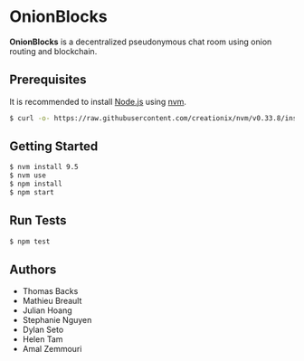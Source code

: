 # OnionBlocks

**OnionBlocks** is a decentralized pseudonymous chat room using onion routing and blockchain.

## Prerequisites

It is recommended to install [Node.js](https://nodejs.org/en/) using [nvm](https://github.com/creationix/nvm).

```sh
$ curl -o- https://raw.githubusercontent.com/creationix/nvm/v0.33.8/install.sh | bash
```

## Getting Started

```sh
$ nvm install 9.5
$ nvm use
$ npm install
$ npm start
```

## Run Tests

```sh
$ npm test
```

## Authors

* Thomas Backs
* Mathieu Breault
* Julian Hoang
* Stephanie Nguyen
* Dylan Seto
* Helen Tam
* Amal Zemmouri
